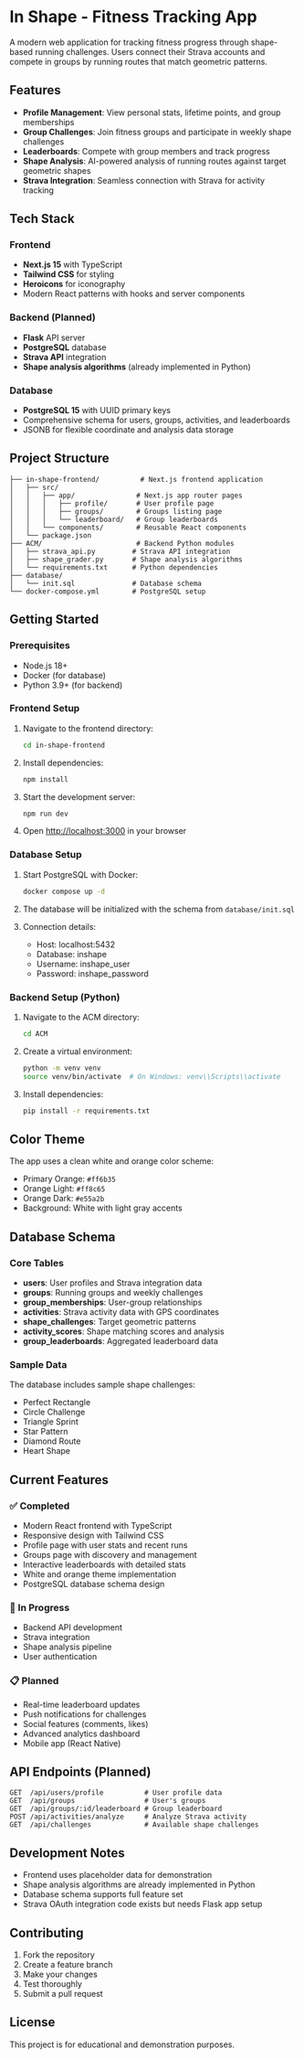 # In Shape - Fitness Tracking App

A modern web application for tracking fitness progress through shape-based running challenges. Users connect their Strava accounts and compete in groups by running routes that match geometric patterns.

## Features

- **Profile Management**: View personal stats, lifetime points, and group memberships
- **Group Challenges**: Join fitness groups and participate in weekly shape challenges
- **Leaderboards**: Compete with group members and track progress
- **Shape Analysis**: AI-powered analysis of running routes against target geometric shapes
- **Strava Integration**: Seamless connection with Strava for activity tracking

## Tech Stack

### Frontend
- **Next.js 15** with TypeScript
- **Tailwind CSS** for styling
- **Heroicons** for iconography
- Modern React patterns with hooks and server components

### Backend (Planned)
- **Flask** API server
- **PostgreSQL** database
- **Strava API** integration
- **Shape analysis algorithms** (already implemented in Python)

### Database
- **PostgreSQL 15** with UUID primary keys
- Comprehensive schema for users, groups, activities, and leaderboards
- JSONB for flexible coordinate and analysis data storage

## Project Structure

```
├── in-shape-frontend/          # Next.js frontend application
│   ├── src/
│   │   ├── app/               # Next.js app router pages
│   │   │   ├── profile/       # User profile page
│   │   │   ├── groups/        # Groups listing page
│   │   │   └── leaderboard/   # Group leaderboards
│   │   └── components/        # Reusable React components
│   └── package.json
├── ACM/                       # Backend Python modules
│   ├── strava_api.py         # Strava API integration
│   ├── shape_grader.py       # Shape analysis algorithms
│   └── requirements.txt      # Python dependencies
├── database/
│   └── init.sql              # Database schema
└── docker-compose.yml        # PostgreSQL setup
```

## Getting Started

### Prerequisites

- Node.js 18+ 
- Docker (for database)
- Python 3.9+ (for backend)

### Frontend Setup

1. Navigate to the frontend directory:
   ```bash
   cd in-shape-frontend
   ```

2. Install dependencies:
   ```bash
   npm install
   ```

3. Start the development server:
   ```bash
   npm run dev
   ```

4. Open [http://localhost:3000](http://localhost:3000) in your browser

### Database Setup

1. Start PostgreSQL with Docker:
   ```bash
   docker compose up -d
   ```

2. The database will be initialized with the schema from `database/init.sql`

3. Connection details:
   - Host: localhost:5432
   - Database: inshape
   - Username: inshape_user
   - Password: inshape_password

### Backend Setup (Python)

1. Navigate to the ACM directory:
   ```bash
   cd ACM
   ```

2. Create a virtual environment:
   ```bash
   python -m venv venv
   source venv/bin/activate  # On Windows: venv\\Scripts\\activate
   ```

3. Install dependencies:
   ```bash
   pip install -r requirements.txt
   ```

## Color Theme

The app uses a clean white and orange color scheme:
- Primary Orange: `#ff6b35`
- Orange Light: `#ff8c65`
- Orange Dark: `#e55a2b`
- Background: White with light gray accents

## Database Schema

### Core Tables

- **users**: User profiles and Strava integration data
- **groups**: Running groups and weekly challenges
- **group_memberships**: User-group relationships
- **activities**: Strava activity data with GPS coordinates
- **shape_challenges**: Target geometric patterns
- **activity_scores**: Shape matching scores and analysis
- **group_leaderboards**: Aggregated leaderboard data

### Sample Data

The database includes sample shape challenges:
- Perfect Rectangle
- Circle Challenge
- Triangle Sprint
- Star Pattern
- Diamond Route
- Heart Shape

## Current Features

### ✅ Completed
- Modern React frontend with TypeScript
- Responsive design with Tailwind CSS
- Profile page with user stats and recent runs
- Groups page with discovery and management
- Interactive leaderboards with detailed stats
- White and orange theme implementation
- PostgreSQL database schema design

### 🚧 In Progress
- Backend API development
- Strava integration
- Shape analysis pipeline
- User authentication

### 📋 Planned
- Real-time leaderboard updates
- Push notifications for challenges
- Social features (comments, likes)
- Advanced analytics dashboard
- Mobile app (React Native)

## API Endpoints (Planned)

```
GET  /api/users/profile          # User profile data
GET  /api/groups                 # User's groups
GET  /api/groups/:id/leaderboard # Group leaderboard
POST /api/activities/analyze     # Analyze Strava activity
GET  /api/challenges             # Available shape challenges
```

## Development Notes

- Frontend uses placeholder data for demonstration
- Shape analysis algorithms are already implemented in Python
- Database schema supports full feature set
- Strava OAuth integration code exists but needs Flask app setup

## Contributing

1. Fork the repository
2. Create a feature branch
3. Make your changes
4. Test thoroughly
5. Submit a pull request

## License

This project is for educational and demonstration purposes.
